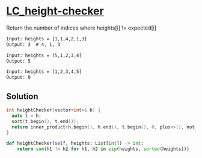 # [LC_height-checker](https://leetcode.com/problems/height-checker)

Return the number of indices where heights[i] != expected[i]

```txt
Input: heights = [1,1,4,2,1,3]
Output: 3  # 4, 1, 3

Input: heights = [5,1,2,3,4]
Output: 5

Input: heights = [1,2,3,4,5]
Output: 0
```

## Solution

```cpp
int heightChecker(vector<int>& h) {
  auto t = h;
  sort(t.begin(), t.end());
  return inner_product(h.begin(), h.end(), t.begin(), 0, plus<>(), not_equal_to<>());
}
```

```py
def heightChecker(self, heights: List[int]) -> int:
    return sum(h1 != h2 for h1, h2 in zip(heights, sorted(heights)))
```
